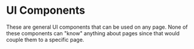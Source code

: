 # UI Components

These are general UI components that can be used on any
page. None of these components can "know" anything about
pages since that would couple them to a specific page.
